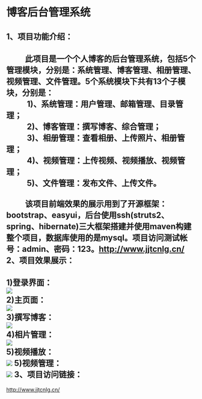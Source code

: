 博客后台管理系统
==
1、项目功能介绍：
--
&nbsp;&nbsp;&nbsp;&nbsp;&nbsp;&nbsp;&nbsp;&nbsp;&nbsp;&nbsp;此项目是一个个人博客的后台管理系统，包括5个管理模块，分别是：系统管理、博客管理、相册管理、视频管理、文件管理。5个系统模块下共有13个子模块，分别是：<br/>
&nbsp;&nbsp;&nbsp;&nbsp;&nbsp;&nbsp;&nbsp;&nbsp;&nbsp;&nbsp;
1)、系统管理：用户管理、邮箱管理、目录管理；
<br/>
&nbsp;&nbsp;&nbsp;&nbsp;&nbsp;&nbsp;&nbsp;&nbsp;&nbsp;&nbsp;
2)、博客管理：撰写博客、综合管理；
<br/>
&nbsp;&nbsp;&nbsp;&nbsp;&nbsp;&nbsp;&nbsp;&nbsp;&nbsp;&nbsp;
3)、相册管理：查看相册、上传照片、相册管理；
<br/>
&nbsp;&nbsp;&nbsp;&nbsp;&nbsp;&nbsp;&nbsp;&nbsp;&nbsp;&nbsp;
4)、视频管理：上传视频、视频播放、视频管理；
<br/>
&nbsp;&nbsp;&nbsp;&nbsp;&nbsp;&nbsp;&nbsp;&nbsp;&nbsp;&nbsp;
5)、文件管理：发布文件、上传文件。
<br/>
<br/>
&nbsp;&nbsp;&nbsp;&nbsp;&nbsp;&nbsp;&nbsp;&nbsp;&nbsp;&nbsp;该项目前端效果的展示用到了开源框架：bootstrap、easyui，后台使用ssh(struts2、spring、hibernate)三大框架搭建并使用maven构建整个项目，数据库使用的是mysql。项目访问测试帐号：admin、密码：123。http://www.jjtcnlg.cn/
2、项目效果展示：
--
1)登录界面：<br/>
![](http://www.jjtcnlg.cn/file/github_display_photo/login_.jpg)
<br/>
2)主页面：<br/>
![](http://www.jjtcnlg.cn/file/github_display_photo/main.jpg)
<br/>
3)撰写博客：<br/>
![](http://www.jjtcnlg.cn/file/github_display_photo/editeblog.jpg)
<br/>
4)相片管理：<br/>
![](http://www.jjtcnlg.cn/file/github_display_photo/img.jpg)
<br/>
5)视频播放：<br/>
![](http://www.jjtcnlg.cn/file/github_display_photo/video.jpg)
5)视频管理：<br/>
![](http://www.jjtcnlg.cn/file/github_display_photo/video_manage.jpg)
3、项目访问链接：
--
http://www.jjtcnlg.cn/
